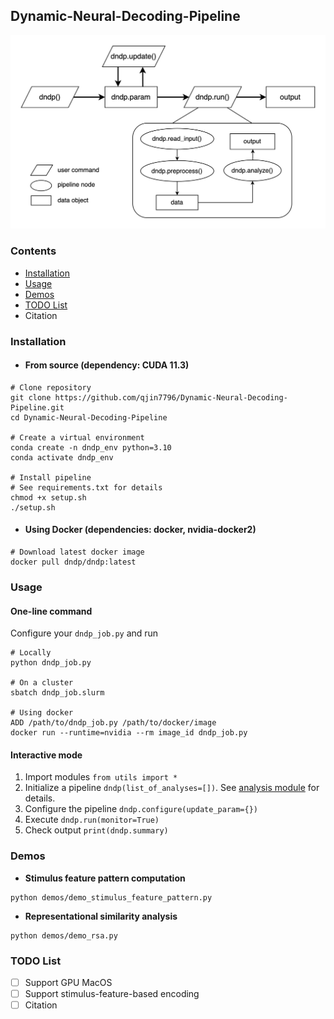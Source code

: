 ## Dynamic-Neural-Decoding-Pipeline
![alt text](docs/dndp_overview.png)

### Contents
- [Installation](#installation)
- [Usage](#usage)
- [Demos](#demos)
- [TODO List](#todo-list)
- Citation

### Installation
- #### From source (dependency: CUDA 11.3)
```
# Clone repository
git clone https://github.com/qjin7796/Dynamic-Neural-Decoding-Pipeline.git
cd Dynamic-Neural-Decoding-Pipeline

# Create a virtual environment
conda create -n dndp_env python=3.10
conda activate dndp_env

# Install pipeline
# See requirements.txt for details
chmod +x setup.sh
./setup.sh
```
- #### Using Docker (dependencies: docker, nvidia-docker2)
```
# Download latest docker image
docker pull dndp/dndp:latest
```

### Usage
#### One-line command
Configure your `dndp_job.py` and run
```
# Locally
python dndp_job.py

# On a cluster
sbatch dndp_job.slurm

# Using docker
ADD /path/to/dndp_job.py /path/to/docker/image
docker run --runtime=nvidia --rm image_id dndp_job.py
```

#### Interactive mode
1. Import modules `from utils import *`
2. Initialize a pipeline `dndp(list_of_analyses=[])`. See [analysis module](docs/AnalysisModule.md) for details.
3. Configure the pipeline `dndp.configure(update_param={})`
4. Execute `dndp.run(monitor=True)`
5. Check output `print(dndp.summary)`

### Demos
- **Stimulus feature pattern computation**
```
python demos/demo_stimulus_feature_pattern.py
```
- **Representational similarity analysis**
```
python demos/demo_rsa.py
```

### TODO List
- [ ] Support GPU MacOS
- [ ] Support stimulus-feature-based encoding
- [ ] Citation